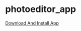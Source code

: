# photoeditor_app

[Download And Install App](https://drive.google.com/file/d/1slTkivSLj64vxdBRwJ4mOJrgRm7_Fni5/view?usp=sharing)
